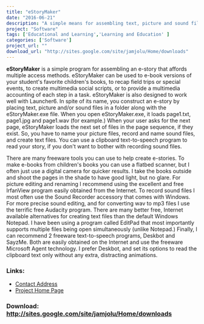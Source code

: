 ```yaml
---
title: "eStoryMaker"
date: "2016-06-21"
description: "A simple means for assembling text, picture and sound files into an e-story that supports multiple access means."
project: "Software"
tags: ['Educational and Learning','Learning and Education' ]
categories: ['Software']
project_url: ""
download_url: "http://sites.google.com/site/jamjolu/Home/downloads"
---
```

**eStoryMaker** is a simple program for assembling an e-story that affords multiple access methods. eStoryMaker can be used to e-book versions of your student's favorite children's books, to recap field trips or special events, to create multimedia social scripts, or to provide a multimedia accounting of each step in a task. eStoryMaker is also designed to work well with Launcher6. In spite of its name, you construct an e-story by placing text, picture and/or sound files in a folder along with the eStoryMaker.exe file. When you open eStoryMaker.exe, it loads page1.txt, page1.jpg and page1.wav (for example.) When your user asks for the next page, eStoryMaker loads the next set of files in the page sequence, if they exist. So, you have to name your picture files, record and name sound files, and create text files. You can use a clipboard text-to-speech program to read your story, if you don't want to bother with recording sound files.

There are many freeware tools you can use to help create e-stories. To make e-books from children's books you can use a flatbed scanner, but I often just use a digital camera for quicker results. I take the books outside and shoot the pages in the shade to have good light, but no glare. For picture editing and renaming I recommend using the excellent and free IrfanView program easily obtained from the Internet. To record sound files I most often use the Sound Recorder accessory that comes with Windows. For more precise sound editing, and for converting wav to mp3 files I use the terrific free Audacity program. There are many better free, Internet available alternatives for creating text files than the default Windows Notepad. I have been using a program called EditPad that most importantly supports multiple files being open simultaneously (unlike Notepad.) Finally, I can recommend 2 freeware text-to-speech programs, Deskbot and SayzMe. Both are easily obtained on the Internet and use the freeware Microsoft Agent technology. I prefer Deskbot, and set its options to read the clipboard text only without any extra, distracting animations.

### Links:
- <a href="mailto:jamjolu@hotmail.com">Contact Address</a>
- <a href="http://sites.google.com/site/jamjolu/Home/estorymaker">Project Home Page</a>

### Download: http://sites.google.com/site/jamjolu/Home/downloads 